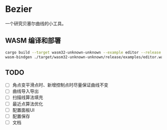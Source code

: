 # Bezier

一个研究贝塞尔曲线的小工具。

## WASM 编译和部署

```bash
cargo build --target wasm32-unknown-unknown --example editor --release
wasm-bindgen ./target/wasm32-unknown-unknown/release/examples/editor.wasm --target web --no-typescript --out-dir .
```

## TODO

- [ ] 角点变平滑点时、新增控制点时尽量保证曲线不变
- [ ] 曲线导入导出
- [ ] 扫描线算法填充
- [ ] 最近点算法优化
- [ ] 配置面板UI
- [ ] 配置保存
- [ ] 文档
